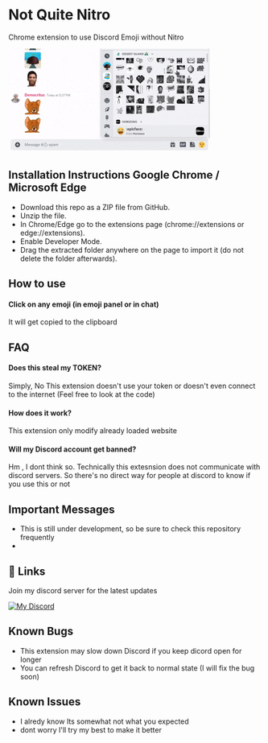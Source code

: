 
# Not Quite Nitro


Chrome extension to use Discord Emoji without Nitro

![Demo](./demo.gif)

## Installation Instructions Google Chrome / Microsoft Edge

- Download this repo as a ZIP file from GitHub.
- Unzip the file.
- In Chrome/Edge go to the extensions page (chrome://extensions or edge://extensions).
- Enable Developer Mode.
- Drag the extracted folder anywhere on the page to import it (do not delete the folder afterwards).

  
## How to use

#### Click on any emoji (in emoji panel or in chat)

It will get copied to the clipboard

## FAQ

#### Does this steal my TOKEN?

Simply, No
This extension doesn't use your token or doesn't even connect to the internet
(Feel free to look at the code)

#### How does it work?

This extension only modify already loaded website

#### Will my Discord account get banned?

Hm , I dont think so. Technically this extesnsion does not communicate with discord servers. So there's no direct way for people at discord to know if you use this or not

## Important Messages

- This is still under development, so be sure to check this repository frequently
- 
## 🔗 Links
Join my discord server for the latest updates

[![My Discord](https://img.shields.io/badge/Discord-5865F2?style=for-the-badge&logo=discord&logoColor=white)](https://discord.gg/8PKCPjQF5n)
## Known Bugs

- This extension may slow down Discord if you keep dicord open for longer
- You can refresh Discord to get it back to normal state (I will fix the bug soon)

## Known Issues

- I alredy know Its somewhat not what you expected
- dont worry I'll try my best to make it better

  
